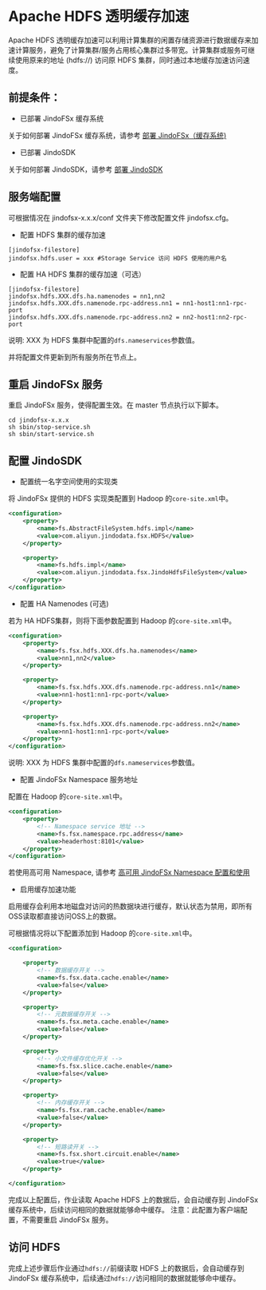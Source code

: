 # Apache HDFS 透明缓存加速
Apache HDFS 透明缓存加速可以利用计算集群的闲置存储资源进行数据缓存来加速计算服务，避免了计算集群/服务占用核心集群过多带宽。计算集群或服务可继续使用原来的地址 (hdfs://) 访问原 HDFS 集群，同时通过本地缓存加速访问速度。

## 前提条件：
* 已部署 JindoFSx 缓存系统

关于如何部署 JindoFSx 缓存系统，请参考 [部署 JindoFSx（缓存系统)](/docs/user/4.x/4.1.0/jindofsx/deploy/deploy_jindofsx.md)

* 已部署 JindoSDK

关于如何部署 JindoSDK，请参考 [部署 JindoSDK](/docs/user/4.x/4.1.0/jindofsx/deploy/deploy_jindosdk.md)

## 服务端配置
可根据情况在 jindofsx-x.x.x/conf 文件夹下修改配置文件 jindofsx.cfg。

* 配置 HDFS 集群的缓存加速

```
[jindofsx-filestore]
jindofsx.hdfs.user = xxx #Storage Service 访问 HDFS 使用的用户名
```

* 配置 HA HDFS 集群的缓存加速（可选）

```
[jindofsx-filestore]
jindofsx.hdfs.XXX.dfs.ha.namenodes = nn1,nn2
jindofsx.hdfs.XXX.dfs.namenode.rpc-address.nn1 = nn1-host1:nn1-rpc-port
jindofsx.hdfs.XXX.dfs.namenode.rpc-address.nn2 = nn2-host1:nn2-rpc-port

```
说明: XXX 为 HDFS 集群中配置的`dfs.nameservices`参数值。

并将配置文件更新到所有服务所在节点上。

## 重启 JindoFSx 服务

重启 JindoFSx 服务，使得配置生效。在 master 节点执行以下脚本。
```
cd jindofsx-x.x.x
sh sbin/stop-service.sh
sh sbin/start-service.sh
```

## 配置 JindoSDK

* 配置统一名字空间使用的实现类

将 JindoFSx 提供的 HDFS 实现类配置到 Hadoop 的`core-site.xml`中。

```xml
<configuration>
    <property>
        <name>fs.AbstractFileSystem.hdfs.impl</name>
        <value>com.aliyun.jindodata.fsx.HDFS</value>
    </property>

    <property>
        <name>fs.hdfs.impl</name>
        <value>com.aliyun.jindodata.fsx.JindoHdfsFileSystem</value>
    </property>
</configuration>
```

* 配置 HA Namenodes (可选)

若为 HA HDFS集群，则将下面参数配置到 Hadoop 的`core-site.xml`中。
```xml
<configuration>
    <property>
        <name>fs.fsx.hdfs.XXX.dfs.ha.namenodes</name>
        <value>nn1,nn2</value>
    </property>

    <property>
        <name>fs.fsx.hdfs.XXX.dfs.namenode.rpc-address.nn1</name>
        <value>nn1-host1:nn1-rpc-port</value>
    </property>

    <property>
        <name>fs.fsx.hdfs.XXX.dfs.namenode.rpc-address.nn2</name>
        <value>nn1-host1:nn1-rpc-port</value>
    </property>
</configuration>
```
说明: XXX 为 HDFS 集群中配置的`dfs.nameservices`参数值。

* 配置 JindoFSx Namespace 服务地址

配置在 Hadoop 的`core-site.xml`中。
```xml
<configuration>
    <property>
        <!-- Namespace service 地址 -->
        <name>fs.fsx.namespace.rpc.address</name>
        <value>headerhost:8101</value>
    </property>
</configuration>
```
若使用高可用 Namespace, 请参考 [高可用 JindoFSx Namespace 配置和使用](/docs/user/4.x/4.1.0/jindofsx/deploy/deploy_raft_ns.md)

* 启用缓存加速功能
  
启用缓存会利用本地磁盘对访问的热数据块进行缓存，默认状态为禁用，即所有OSS读取都直接访问OSS上的数据。

可根据情况将以下配置添加到 Hadoop 的`core-site.xml`中。
```xml
<configuration>

    <property>
        <!-- 数据缓存开关 -->
        <name>fs.fsx.data.cache.enable</name>
        <value>false</value>
    </property>

    <property>
        <!-- 元数据缓存开关 -->
        <name>fs.fsx.meta.cache.enable</name>
        <value>false</value>
    </property>

    <property>
        <!-- 小文件缓存优化开关 -->
        <name>fs.fsx.slice.cache.enable</name>
        <value>false</value>
    </property>

    <property>
        <!-- 内存缓存开关 -->
        <name>fs.fsx.ram.cache.enable</name>
        <value>false</value>
    </property>

    <property>
        <!-- 短路读开关 -->
        <name>fs.fsx.short.circuit.enable</name>
        <value>true</value>
    </property>

</configuration>
```

完成以上配置后，作业读取 Apache HDFS 上的数据后，会自动缓存到 JindoFSx 缓存系统中，后续访问相同的数据就能够命中缓存。
注意：此配置为客户端配置，不需要重启 JindoFSx 服务。

## 访问 HDFS
完成上述步骤后作业通过`hdfs://`前缀读取 HDFS 上的数据后，会自动缓存到 JindoFSx 缓存系统中，后续通过`hdfs://`访问相同的数据就能够命中缓存。



